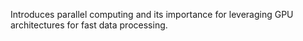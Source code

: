 Introduces parallel computing and its importance for leveraging GPU architectures for fast data processing.
